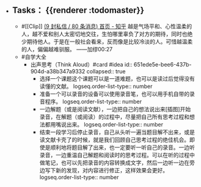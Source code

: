 - Tasks： {{renderer :todomaster}}
	-
	- #[[Clip]] [(9 封私信 / 80 条消息) 首页 - 知乎](https://www.zhihu.com/)
	  越是气场平和、心性温柔的人，越不爱和别人太密切地交往，生怕哪里辜负了对方的期待，同时也绝少期待他人。于是在一般社会看来，反而像是比较冷淡的人。可惜越温柔的人，偏偏越难驯服。
	  ——加缪00:27
	- #自学大全
		- 出声思考（Think Aloud）#card #idea
		  id:: 651ede5e-bee6-437b-904d-a38b347a9332
		  collapsed:: true
			- 选择一个课题这个课题可以是一道难题，也可以是读过后觉得没有读懂的文献。
			  logseq.order-list-type:: number
			- 准备一个可以录音的设备可以使用录音笔，也可以用手机自带的录音程序。
			  logseq.order-list-type:: number
			- 一边解题（或是阅读文献），一边把自己的想法说出来[插图]开始录音，在解题（或阅读）的过程中，尽量把自己所有思考过程和想法都用嘴说出来。
			  logseq.order-list-type:: number
			- 结束一段学习后停止录音，自己从头听一遍当题目解不出来，或是读文献卡壳了的时候，就是我们回顾自己思考过程的绝佳机会。即使是顺利地将题目解了出来，也一定要听一听自己的录音。一边听录音，一边重温自己解题和阅读时的思考过程。可以在听的过程中做笔记，也可以先把录音的内容转换成文字，然后一边听一边在旁边写下新的发现，对内容进行修正，这样效果会更好。
			  logseq.order-list-type:: number